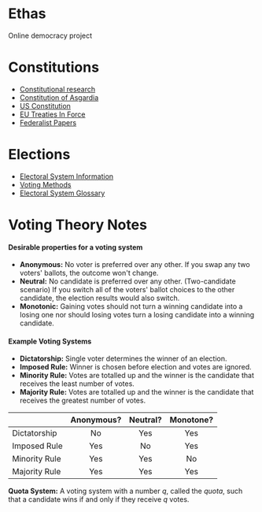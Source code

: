 # Ethas
Online democracy project

# Constitutions
- [Constitutional research](https://www.constituteproject.org)
- [Constitution of Asgardia](https://asgardia.space/en/page/constitution)
- [US Constitution](https://constitutionus.com/)
- [EU Treaties In Force](https://eur-lex.europa.eu/collection/eu-law/treaties/treaties-force.html)
- [Federalist Papers](https://www.congress.gov/resources/display/content/The+Federalist+Papers)

# Elections
- [Electoral System Information](http://aceproject.org/)
- [Voting Methods](https://plato.stanford.edu/entries/voting-methods/)
- [Electoral System Glossary](https://www.electionscience.org/learn/electoral-system-glossary/)

# Voting Theory Notes

#### Desirable properties for a voting system
- **Anonymous:** No voter is preferred over any other. If you swap any two voters' ballots, the outcome won't change.
- **Neutral:** No candidate is preferred over any other. (Two-candidate scenario) If you switch all of the voters' ballot choices to the other candidate, the election results would also switch.
- **Monotonic:** Gaining votes should not turn a winning candidate into a losing one nor should losing votes turn a losing candidate into a winning candidate.

#### Example Voting Systems
- **Dictatorship:** Single voter determines the winner of an election.
- **Imposed Rule:** Winner is chosen before election and votes are ignored.
- **Minority Rule:** Votes are totalled up and the winner is the candidate that receives the least number of votes.
- **Majority Rule:** Votes are totalled up and the winner is the candidate that receives the greatest number of votes.

|               | Anonymous? | Neutral? | Monotone? |
|:---           | :---:      | :---:    | :---:     |
| Dictatorship  | No         | Yes      | Yes       |
| Imposed Rule  | Yes        | No       | Yes       |
| Minority Rule | Yes        | Yes      | No        |
| Majority Rule | Yes        | Yes      | Yes       |

**Quota System:** A voting system with a number *q*, called the *quota*, such that a candidate wins if and only if they receive *q* votes.

